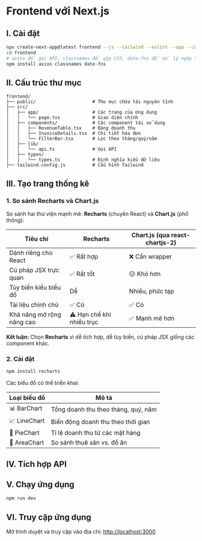 # Frontend với Next.js

## I. Cài đặt

```sh
npx create-next-app@latest frontend --js --tailwind --eslint --app --import-alias "@/*" --src-dir --no-experimental-app --turbopack --yes
cd frontend
# axios để gọi API, classnames để gộp CSS, date-fns để xử lý ngày tháng.
npm install axios classnames date-fns
```

## II. Cấu trúc thư mục

```plaintext
frontend/
├── public/                     # Thư mục chứa tài nguyên tĩnh
├── src/
│   ├── app/                    # Các trang của ứng dụng
│   │   └── page.tsx            # Giao diện chính
│   ├── components/             # Các component tái sử dụng
│   │   ├── RevenueTable.tsx    # Bảng doanh thu
│   │   ├── InvoiceDetails.tsx  # Chi tiết hóa đơn
│   │   └── FilterBar.tsx       # Lọc theo tháng/quý/năm
│   ├── lib/
│   │   └── api.ts              # Gọi API
│   ├── types/
│   │   └── types.ts            # Định nghĩa kiểu dữ liệu
├── tailwind.config.js          # Cấu hình Tailwind
```

## III. Tạo trang thống kê

### 1. So sánh Recharts và Chart.js

So sánh hai thư viện mạnh mẽ: **Recharts** (chuyên React) và **Chart.js** (phổ thông):

| Tiêu chí                  | **Recharts**                | **Chart.js (qua react-chartjs-2)** |
| ------------------------- | --------------------------- | ---------------------------------- |
| Dành riêng cho React      | ✅ Rất hợp                  | ❌ Cần wrapper                    |
| Cú pháp JSX trực quan     | ✅ Rất tốt                  | 😐 Khó hơn                        |
| Tùy biến kiểu biểu đồ     | Dễ                          | Nhiều, phức tạp                    |
| Tài liệu chính chủ        | ✅ Có                       | ✅ Có                             |
| Khả năng mở rộng nâng cao | ⚠️ Hạn chế khi nhiều trục   | ✅ Mạnh mẽ hơn                    |

**Kết luận:** Chọn **Recharts** vì dễ tích hợp, dễ tùy biến, cú pháp JSX giống các component khác.


### 2. Cài đặt

```sh
npm install recharts
```

Các biểu đồ có thể triển khai:

| Loại biểu đồ | Mô tả                               |
| ------------ | ----------------------------------- |
| 📊 BarChart  | Tổng doanh thu theo tháng, quý, năm |
| 📈 LineChart | Biến động doanh thu theo thời gian  |
| 🍩 PieChart  | Tỉ lệ doanh thu từ các mặt hàng     |
| 🧱 AreaChart | So sánh thuê sân vs. đồ ăn          |

## IV. Tích hợp API

## V. Chạy ứng dụng

```sh
npm run dev
```
## VI. Truy cập ứng dụng

Mở trình duyệt và truy cập vào địa chỉ: [http://localhost:3000](http://localhost:3000)


